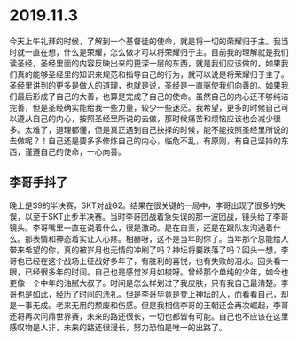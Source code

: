 # 2019.11.3

今天上午礼拜的时候，了解到一个基督徒的使命，就是将一切的荣耀归于主。我当时就一直在想，什么是荣耀，怎么做才可以将荣耀归于主。目前我的理解就是我们读圣经，圣经里面的内容反映出来的更深一层的东西，就是我们应该做的，如果我们真的能够圣经里的知识来规范和指导自己的行为，就可以说是将荣耀归于主了。圣经里讲到的更多是做人的道理，也就是说，圣经是一直驱使我们向善的。如果我们最后形成了自己的大善，也算是完成了自己的使命。虽然自己的内心还不够纯洁完善，但是圣经确实能给我一些力量，较少一些迷茫。我希望，更多的时候自己可以遵从自己的内心，按照圣经里所说的去做，那时候痛苦和烦恼应该也会减少很多。太难了，道理都懂，但是真正遇到自己抉择的时候，能不能按照圣经里所说的去做呢？！自己还是要多多修炼自己的内心，临危不乱，有原则，有自己坚持的东西，谨遵自己的使命，一心向善。

## 李哥手抖了

晚上是S9的半决赛，SKT对战G2。结果在很关键的一局中，李哥出现了很多的失误，以至于SKT止步半决赛。当时李哥团战着急失误的那一波团战，镜头给了李哥镜头。李哥嘴里一直在说着什么，很是激动。是在自责，还是在跟队友沟通着什么。那表情和神态着实让人心疼。相赫呀，这不是当年的你了。当年那个总能给人带来希望的你，真的被岁月也无情的冲刷了吗？神坛将要跌落了吗？回头一想，李哥也已经在这个战场上征战好多年了，有胜利的喜悦，也有失败的泪水。回头看一眼，已经很多年的时间。自己也是感觉岁月如梭呀。曾经那个单纯的少年，如今也更像一个中年的油腻大叔了。时间是怎么样划过了我皮肤，只有我自己最清楚。李哥也是如此，经历了时间的洗礼。但是李哥毕竟是登上神坛的人，而看看自己，却是一事无成。老来无用的颓废和伤感。但是我相信李哥的王朝还会再次崛起，李哥还将再次问鼎世界赛，未来的路还很长，一切也都皆有可能。自己也不应该在这里感叹物是人非，未来的路还很漫长，努力恐怕是唯一的出路了。
